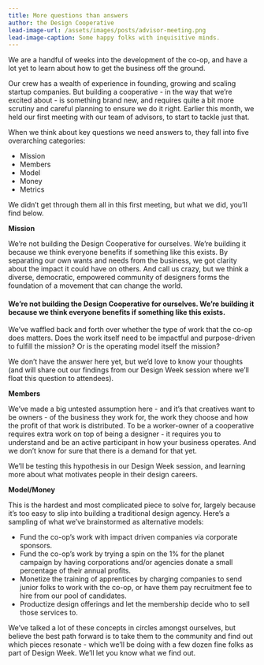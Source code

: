 ```yaml
---
title: More questions than answers
author: the Design Cooperative
lead-image-url: /assets/images/posts/advisor-meeting.png
lead-image-caption: Some happy folks with inquisitive minds.
---
```


<!-- 

how to insert an image:

{% include image.html url="/assets/images/posts/image.png" caption="Something." %}

-->

We are a handful of weeks into the development of the co-op, and have a lot yet to learn about how to get the business off the ground.

<!-- more -->

Our crew has a wealth of experience in founding, growing and scaling startup companies. But building a cooperative - in the way that we’re excited about - is something brand new, and requires quite a bit more scrutiny and careful planning to ensure we do it right. Earlier this month, we held our first meeting with our team of advisors, to start to tackle just that.

When we think about key questions we need answers to, they fall into five overarching categories:

- Mission
- Members
- Model
- Money
- Metrics

We didn’t get through them all in this first meeting, but what we did, you’ll find below.

**Mission**

We’re not building the Design Cooperative for ourselves. We’re building it because we think everyone benefits if something like this exists. By separating our own wants and needs from the business, we got clarity about the impact it could have on others. And call us crazy, but we think a diverse, democratic, empowered community of designers forms the foundation of a movement that can change the world.

#### We’re not building the Design Cooperative for ourselves. We’re building it because we think everyone benefits if something like this exists.

We’ve waffled back and forth over whether the type of work that the co-op does matters. Does the work itself need to be impactful and purpose-driven to fulfill the mission? Or is the operating model itself the mission?

We don’t have the answer here yet, but we’d love to know your thoughts (and will share out our findings from our Design Week session where we’ll float this question to attendees).

**Members**

We’ve made a big untested assumption here - and it’s that creatives want to be owners - of the business they work for, the work they choose and how the profit of that work is distributed. To be a worker-owner of a cooperative requires extra work on top of being a designer - it requires you to understand and be an active participant in how your business operates. And we don’t know for sure that there is a demand for that yet.

We’ll be testing this hypothesis in our Design Week session, and learning more about what motivates people in their design careers.

**Model/Money**

This is the hardest and most complicated piece to solve for, largely because it’s too easy to slip into building a traditional design agency. Here’s a sampling of what we’ve brainstormed as alternative models:

- Fund the co-op’s work with impact driven companies via corporate sponsors.
- Fund the co-op’s work by trying a spin on the 1% for the planet campaign by having corporations and/or agencies donate a small percentage of their annual profits.
- Monetize the training of apprentices by charging companies to send junior folks to work with the co-op, or have them pay recruitment fee to hire from our pool of candidates.
- Productize design offerings and let the membership decide who to sell those services to.

We’ve talked a lot of these concepts in circles amongst ourselves, but believe the best path forward is to take them to the community and find out which pieces resonate - which we’ll be doing with a few dozen fine folks as part of Design Week. We’ll let you know what we find out.